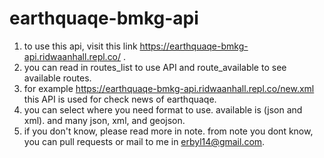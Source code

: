 # earthquaqe-bmkg-api

1. to use this api, visit this link https://earthquaqe-bmkg-api.ridwaanhall.repl.co/ .
2. you can read in routes_list to use API and route_available to see available routes.
3. for example https://earthquaqe-bmkg-api.ridwaanhall.repl.co/new.xml this API is used for check news of earthquaqe.
4. you can select where you need format to use. available is (json and xml). and many json, xml, and geojson.
5. if you don't know, please read more in note. from note you dont know, you can pull requests or mail to me in erbyl14@gmail.com.

